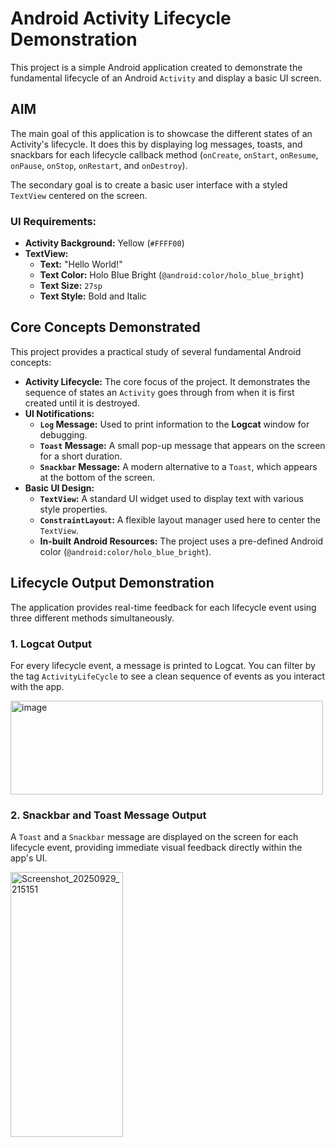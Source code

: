 # Android Activity Lifecycle Demonstration

This project is a simple Android application created to demonstrate the fundamental lifecycle of an Android `Activity` and display a basic UI screen.

## AIM

The main goal of this application is to showcase the different states of an Activity's lifecycle. It does this by displaying log messages, toasts, and snackbars for each lifecycle callback method (`onCreate`, `onStart`, `onResume`, `onPause`, `onStop`, `onRestart`, and `onDestroy`).

The secondary goal is to create a basic user interface with a styled `TextView` centered on the screen.

### UI Requirements:
*   **Activity Background:** Yellow (`#FFFF00`)
*   **TextView:**
    *   **Text:** "Hello World!"
    *   **Text Color:** Holo Blue Bright (`@android:color/holo_blue_bright`)
    *   **Text Size:** `27sp`
    *   **Text Style:** Bold and Italic

## Core Concepts Demonstrated

This project provides a practical study of several fundamental Android concepts:

-   **Activity Lifecycle:** The core focus of the project. It demonstrates the sequence of states an `Activity` goes through from when it is first created until it is destroyed.
-   **UI Notifications:**
    *   **`Log` Message:** Used to print information to the **Logcat** window for debugging.
    *   **`Toast` Message:** A small pop-up message that appears on the screen for a short duration.
    *   **`Snackbar` Message:** A modern alternative to a `Toast`, which appears at the bottom of the screen.
-   **Basic UI Design:**
    *   **`TextView`:** A standard UI widget used to display text with various style properties.
    *   **`ConstraintLayout`:** A flexible layout manager used here to center the `TextView`.
    *   **In-built Android Resources:** The project uses a pre-defined Android color (`@android:color/holo_blue_bright`).

## Lifecycle Output Demonstration

The application provides real-time feedback for each lifecycle event using three different methods simultaneously.

### 1. Logcat Output

For every lifecycle event, a message is printed to Logcat. You can filter by the tag `ActivityLifeCycle` to see a clean sequence of events as you interact with the app.

<img width="500" height="150" alt="image" src="https://github.com/user-attachments/assets/f3931937-b50c-4d7f-8633-e5a791dea843" />



### 2. Snackbar and Toast Message Output

A `Toast` and a `Snackbar` message are displayed on the screen for each lifecycle event, providing immediate visual feedback directly within the app's UI.

<img width="180" height="424" alt="Screenshot_20250929_215151" src="https://github.com/user-attachments/assets/1591e5e4-b4bd-4b72-9213-858238ffc0b6" />

